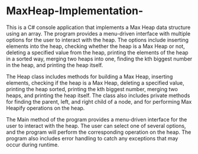 # MaxHeap-Implementation-
This is a C# console application that implements a Max Heap data structure using an array. The program provides a menu-driven interface with multiple options for the user to interact with the heap. The options include inserting elements into the heap, checking whether the heap is a Max Heap or not, deleting a specified value from the heap, printing the elements of the heap in a sorted way, merging two heaps into one, finding the kth biggest number in the heap, and printing the heap itself.

The Heap class includes methods for building a Max Heap, inserting elements, checking if the heap is a Max Heap, deleting a specified value, printing the heap sorted, printing the kth biggest number, merging two heaps, and printing the heap itself. The class also includes private methods for finding the parent, left, and right child of a node, and for performing Max Heapify operations on the heap.

The Main method of the program provides a menu-driven interface for the user to interact with the heap. The user can select one of several options, and the program will perform the corresponding operation on the heap. The program also includes error handling to catch any exceptions that may occur during runtime.
